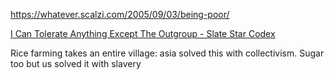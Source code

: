 ---
---

<https://whatever.scalzi.com/2005/09/03/being-poor/>

[I Can Tolerate Anything Except The Outgroup - Slate Star Codex](https://slatestarcodex.com/2014/09/30/i-can-tolerate-anything-except-the-outgroup/)

Rice farming takes an entire village: asia solved this with collectivism. Sugar too but us solved it with slavery 
